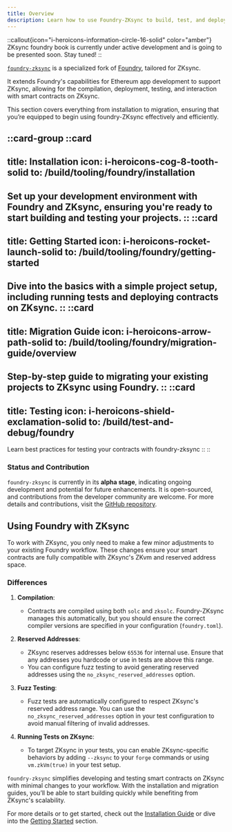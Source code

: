 ```yaml
---
title: Overview
description: Learn how to use Foundry-ZKsync to build, test, and deploy smart contracts. Includes installation guides, and migration considerations.
---
```


::callout{icon="i-heroicons-information-circle-16-solid" color="amber"}
ZKsync foundry book is currently under active development and is going to be presented soon. Stay tuned!
::

[`foundry-zksync`](https://github.com/matter-labs/foundry-zksync) is a specialized fork of
[Foundry](https://github.com/foundry-rs/foundry), tailored for ZKsync.

It extends Foundry's capabilities for Ethereum app development to support ZKsync, allowing for the compilation,
deployment, testing, and interaction with smart contracts on ZKsync.

This section covers everything
from installation to migration, ensuring that you’re equipped to begin using foundry-ZKsync effectively and efficiently.

::card-group
  ::card
  ---
  title: Installation
  icon: i-heroicons-cog-8-tooth-solid
  to: /build/tooling/foundry/installation
  ---
  Set up your development environment with Foundry and ZKsync, ensuring you're ready to start building and testing your projects.
  ::
  ::card
  ---
  title: Getting Started
  icon: i-heroicons-rocket-launch-solid
  to: /build/tooling/foundry/getting-started
  ---
  Dive into the basics with a simple project setup, including running tests and deploying contracts on ZKsync.
  ::
  ::card
  ---
  title: Migration Guide
  icon: i-heroicons-arrow-path-solid
  to: /build/tooling/foundry/migration-guide/overview
  ---
  Step-by-step guide to migrating your existing projects to ZKsync using Foundry.
  ::
  ::card
  ---
  title: Testing
  icon: i-heroicons-shield-exclamation-solid
  to: /build/test-and-debug/foundry
  ---
  Learn best practices for testing your contracts with foundry-zksync
  ::
::

### Status and Contribution

`foundry-zksync` is currently in its **alpha stage**, indicating ongoing development and potential for future enhancements.
It is open-sourced, and contributions from the developer community are welcome.
For more details and contributions, visit the [GitHub repository](%%zk_git_repo_foundry-zksync%%).

## Using Foundry with ZKsync

To work with ZKsync, you only need to make a few minor adjustments to your existing
Foundry workflow. These changes ensure your smart contracts are fully compatible with ZKsync's ZKvm and reserved address space.

### Differences

1. **Compilation**:
   - Contracts are compiled using both `solc` and `zksolc`. Foundry-ZKsync manages this
   automatically, but you should ensure the correct compiler versions are specified in your configuration (`foundry.toml`).

2. **Reserved Addresses**:
   - ZKsync reserves addresses below `65536` for internal use. Ensure that any addresses you hardcode or use in tests are above this range.
   - You can configure fuzz testing to avoid generating reserved addresses using the `no_zksync_reserved_addresses` option.

3. **Fuzz Testing**:
   - Fuzz tests are automatically configured to respect ZKsync's reserved address range.
   You can use the `no_zksync_reserved_addresses` option in your test configuration to avoid manual filtering of invalid addresses.

4. **Running Tests on ZKsync**:
   - To target ZKsync in your tests, you can enable ZKsync-specific behaviors by adding
   `--zksync` to your `forge` commands or using `vm.zkVm(true)` in your test setup.

`foundry-zksync` simplifies developing and testing smart contracts on ZKsync with
minimal changes to your workflow. With the installation and migration guides, you’ll be able to start building quickly while benefiting from ZKsync's scalability.

For more details or to get started, check out the [Installation Guide](./installation) or dive into the [Getting Started](./getting-started) section.
